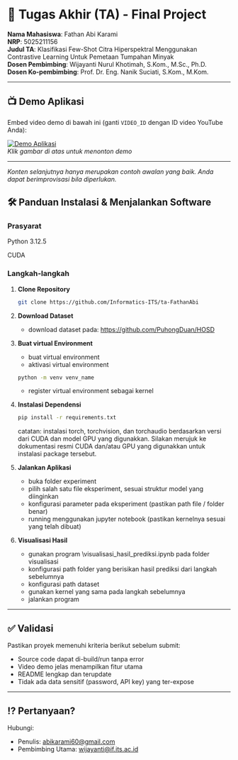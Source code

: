 # 🏁 Tugas Akhir (TA) - Final Project

**Nama Mahasiswa**: Fathan Abi Karami  
**NRP**: 5025211156   
**Judul TA**: Klasifikasi Few-Shot Citra Hiperspektral Menggunakan Contrastive Learning Untuk Pemetaan Tumpahan Minyak  
**Dosen Pembimbing**: Wijayanti Nurul Khotimah, S.Kom., M.Sc., Ph.D.  
**Dosen Ko-pembimbing**: Prof. Dr. Eng. Nanik Suciati, S.Kom., M.Kom.

---

## 📺 Demo Aplikasi  
Embed video demo di bawah ini (ganti `VIDEO_ID` dengan ID video YouTube Anda):  

[![Demo Aplikasi](https://i.ytimg.com/vi/zIfRMTxRaIs/maxresdefault.jpg)](https://www.youtube.com/watch?v=VIDEO_ID)  
*Klik gambar di atas untuk menonton demo*

---

*Konten selanjutnya hanya merupakan contoh awalan yang baik. Anda dapat berimprovisasi bila diperlukan.*

## 🛠 Panduan Instalasi & Menjalankan Software  

### Prasyarat  
Python 3.12.5

CUDA

### Langkah-langkah  
1. **Clone Repository**  
   ```bash
   git clone https://github.com/Informatics-ITS/ta-FathanAbi
   ```
2. **Download Dataset**
   - download dataset pada: https://github.com/PuhongDuan/HOSD
3. **Buat virtual Environment**
   - buat virtual environment
   - aktivasi virtual environment
   ```bash
   python -m venv venv_name
   ```
   - register virtual environment sebagai kernel
4. **Instalasi Dependensi**
   ```bash
   pip install -r requirements.txt
   ```
   catatan: instalasi torch, torchvision, dan torchaudio berdasarkan versi dari CUDA dan model GPU yang digunakkan. Silakan merujuk ke dokumentasi resmi CUDA dan/atau GPU yang digunakkan untuk instalasi package tersebut.

5. **Jalankan Aplikasi**
   - buka folder experiment
   - pilih salah satu file eksperiment, sesuai struktur model yang diinginkan
   - konfigurasi parameter pada eksperiment (pastikan path file / folder benar)
   - running menggunakan jupyter notebook (pastikan kernelnya sesuai yang telah dibuat)

6. **Visualisasi Hasil**
   - gunakan program \visualisasi_hasil_prediksi.ipynb pada folder visualisasi
   - konfigurasi path folder yang berisikan hasil prediksi dari langkah sebelumnya
   - konfigurasi path dataset
   - gunakan kernel yang sama pada langkah sebelumnya
   - jalankan program


---

## ✅ Validasi

Pastikan proyek memenuhi kriteria berikut sebelum submit:
- Source code dapat di-build/run tanpa error
- Video demo jelas menampilkan fitur utama
- README lengkap dan terupdate
- Tidak ada data sensitif (password, API key) yang ter-expose

---

## ⁉️ Pertanyaan?

Hubungi:
- Penulis: abikarami60@gmail.com
- Pembimbing Utama: wijayanti@if.its.ac.id
